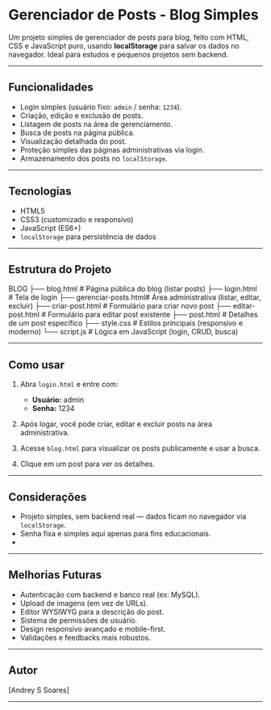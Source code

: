 # Gerenciador de Posts - Blog Simples

Um projeto simples de gerenciador de posts para blog, feito com HTML, CSS e JavaScript puro, usando **localStorage** para salvar os dados no navegador. Ideal para estudos e pequenos projetos sem backend.

---

## Funcionalidades

- Login simples (usuário fixo: `admin` / senha: `1234`).
- Criação, edição e exclusão de posts.
- Listagem de posts na área de gerenciamento.
- Busca de posts na página pública.
- Visualização detalhada do post.
- Proteção simples das páginas administrativas via login.
- Armazenamento dos posts no `localStorage`.

---

## Tecnologias

- HTML5
- CSS3 (customizado e responsivo)
- JavaScript (ES6+)
- `localStorage` para persistência de dados

---

## Estrutura do Projeto

BLOG
├── blog.html # Página pública do blog (listar posts)
├── login.html # Tela de login
├── gerenciar-posts.html# Área administrativa (listar, editar, excluir)
├── criar-post.html # Formulário para criar novo post
├── editar-post.html # Formulário para editar post existente
├── post.html # Detalhes de um post específico
├── style.css # Estilos principais (responsivo e moderno)
└── script.js # Lógica em JavaScript (login, CRUD, busca)


---

## Como usar

1. Abra `login.html` e entre com:  
   - **Usuário:** admin  
   - **Senha:** 1234

2. Após logar, você pode criar, editar e excluir posts na área administrativa.

3. Acesse `blog.html` para visualizar os posts publicamente e usar a busca.

4. Clique em um post para ver os detalhes.

---

## Considerações

- Projeto simples, sem backend real — dados ficam no navegador via `localStorage`.
- Senha fixa e simples aqui apenas para fins educacionais.
- 
---

## Melhorias Futuras

- Autenticação com backend e banco real (ex: MySQL).
- Upload de imagens (em vez de URLs).
- Editor WYSIWYG para a descrição do post.
- Sistema de permissões de usuário.
- Design responsivo avançado e mobile-first.
- Validações e feedbacks mais robustos.

---

## Autor

[Andrey S Soares]

---
